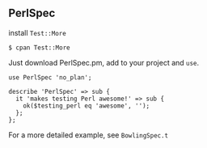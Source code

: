 ## PerlSpec ##

install `Test::More`

```
$ cpan Test::More
```

Just download PerlSpec.pm, add to your project and `use`.

    use PerlSpec 'no_plan';

    describe 'PerlSpec' => sub {
      it 'makes testing Perl awesome!' => sub {
        ok($testing_perl eq 'awesome', '');
      };
    };


For a more detailed example, see `BowlingSpec.t`
